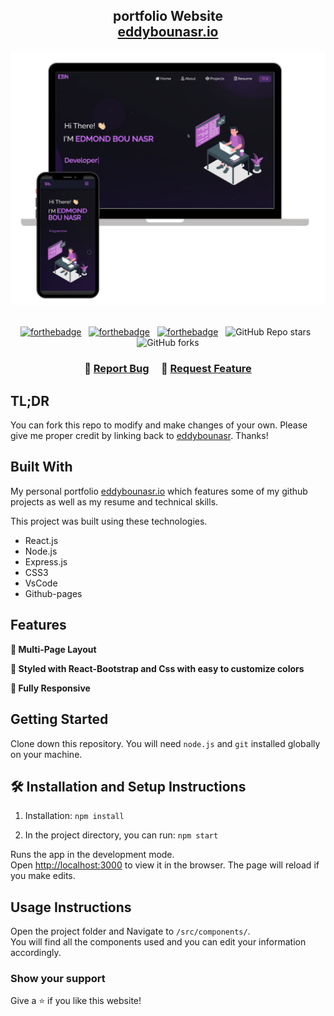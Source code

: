 <h2 align="center">
  portfolio Website <br/>
  <a href="http://eddybounasr.github.io/portfolio" target="_blank">eddybounasr.io</a>
</h2>
<div align="center">
  <img alt="Demo" src="./Images/readme-img1.png" />
</div>

<br/>

<center>

[![forthebadge](https://forthebadge.com/images/badges/built-with-love.svg)](https://forthebadge.com) &nbsp;
[![forthebadge](https://forthebadge.com/images/badges/made-with-javascript.svg)](https://forthebadge.com) &nbsp;
[![forthebadge](https://forthebadge.com/images/badges/open-source.svg)](https://forthebadge.com) &nbsp;
![GitHub Repo stars](https://img.shields.io/github/stars/eddybounasr/portfolio?color=red&logo=github&style=for-the-badge) &nbsp;
![GitHub forks](https://img.shields.io/github/forks/eddybounasr/portfolio?color=red&logo=github&style=for-the-badge)

</center>

<h3 align="center">
    🔹
    <a href="https://github.com/eddybounasr/portfolio/issues">Report Bug</a> &nbsp; &nbsp;
    🔹
    <a href="https://github.com/eddybounasr/portfolio/issues">Request Feature</a>
</h3>

## TL;DR

You can fork this repo to modify and make changes of your own. Please give me proper credit by linking back to [eddybounasr](https://github.com/eddybounasr/portfolio). Thanks!

## Built With

My personal portfolio <a href="http://eddybounasr.github.io/portfolio" target="_blank">eddybounasr.io</a> which features some of my github projects as well as my resume and technical skills.<br/>

This project was built using these technologies.

- React.js
- Node.js
- Express.js
- CSS3
- VsCode
- Github-pages

## Features

**📖 Multi-Page Layout**

**🎨 Styled with React-Bootstrap and Css with easy to customize colors**

**📱 Fully Responsive**

## Getting Started

Clone down this repository. You will need `node.js` and `git` installed globally on your machine.

## 🛠 Installation and Setup Instructions

1. Installation: `npm install`

2. In the project directory, you can run: `npm start`

Runs the app in the development mode.\
Open [http://localhost:3000](http://localhost:3000) to view it in the browser.
The page will reload if you make edits.

## Usage Instructions

Open the project folder and Navigate to `/src/components/`. <br/>
You will find all the components used and you can edit your information accordingly.

### Show your support

Give a ⭐ if you like this website!

